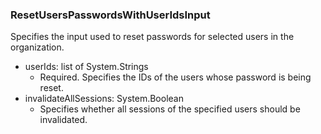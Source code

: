 ### ResetUsersPasswordsWithUserIdsInput
Specifies the input used to reset passwords for selected users in the organization.

- userIds: list of System.Strings
  - Required. Specifies the IDs of the users whose password is being reset.
- invalidateAllSessions: System.Boolean
  - Specifies whether all sessions of the specified users should be invalidated.
